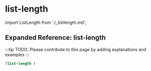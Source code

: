 # list-length

import ListLength from './_listlength.md';

<ListLength />

## Expanded Reference: list-length

:::tip
TODO: Please contribute to this page by adding explanations and examples
:::

```lisp
(list-length )
```
